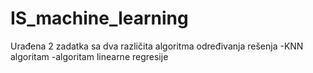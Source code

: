# IS_machine_learning

Urađena 2 zadatka sa dva različita algoritma određivanja rešenja
  -KNN algoritam
  -algoritam linearne regresije
